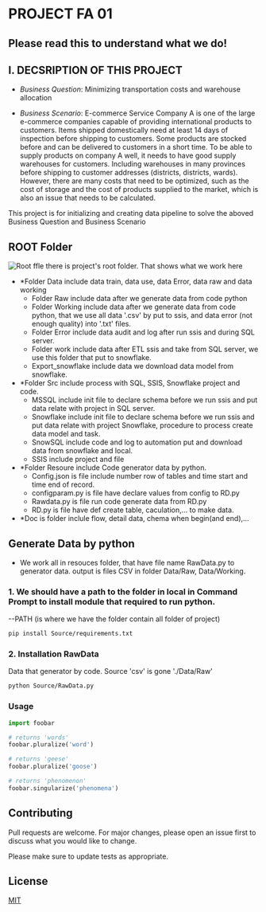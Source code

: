 # PROJECT FA 01
## Please read this to understand what we do!
## I. DECSRIPTION OF THIS PROJECT
- *Business Question*: Minimizing transportation costs and warehouse allocation

- *Business Scenario*: E-commerce Service Company A is one of the large e-commerce companies capable of providing international products to customers. Items shipped domestically need at least 14 days of inspection before shipping to customers. Some products are stocked before and can be delivered to customers in a short time. To be able to supply products on company A well, it needs to have good supply warehouses for customers. Including warehouses in many provinces before shipping to customer addresses (districts, districts, wards). However, there are many costs that need to be optimized, such as the cost of storage and the cost of products supplied to the market, which is also an issue that needs to be calculated.

This project is for initializing and creating data pipeline to solve the aboved Business Question and Business Scenario
## ROOT Folder
![Root ffle](https://user-images.githubusercontent.com/62283838/129613523-993dae1c-1817-4082-b5f4-55c7e4f2e95f.PNG)
there is project's root folder. That shows what we work here
- *Folder Data include data train, data use, data Error, data raw and data working
    - Folder Raw include data after we generate data from code python
    - Folder Working include data after we generate data from code python, that we use all data '.csv' by put to ssis, and data error (not enough quality) into '.txt' files.
    - Folder Error include data audit and log after run ssis and during SQL server.
    - Folder work include data after ETL ssis and take from SQL server, we use this folder that put to snowflake.
    - Export_snowflake  include data we download data model from snowflake.
- *Folder Src include process with SQL, SSIS, Snowflake project and code.
    - MSSQL include init file to declare schema before we run ssis and put data relate with project in SQL server.
    - Snowflake include init file to declare schema before we run ssis and put data relate with project Snowflake, procedure to process create data model and task.
    - SnowSQL include code and log to automation put and download data from snowflake and local.
    - SSIS include project and file
- *Folder Resoure include Code generator data by python.
    - Config.json is file include number row of tables and time start and time end of record.
    - configparam.py is file have declare values from config to RD.py
    - Rawdata.py is file run code generate data from RD.py
    - RD.py is file have def create table, caculation,... to make data.
- *Doc is folder inclule flow, detail data, chema when begin(and end),...
## Generate Data by python
-  We work all in resouces folder, that have file name RawData.py to generator data. output is files CSV in folder Data/Raw, Data/Working.  
### 1. We should have a path to the folder in local in Command Prompt to install module that required to run python.
--PATH (is where we have the folder contain all folder of project)

```bash
pip install Source/requirements.txt
```
### 2. Installation RawData 
Data that generator by code. Source 'csv' is gone './Data/Raw'
```bash
python Source/RawData.py
```




### Usage

```python
import foobar

# returns 'words'
foobar.pluralize('word')

# returns 'geese'
foobar.pluralize('goose')

# returns 'phenomenon'
foobar.singularize('phenomena')
```

## Contributing
Pull requests are welcome. For major changes, please open an issue first to discuss what you would like to change.

Please make sure to update tests as appropriate.

## License
[MIT](https://choosealicense.com/licenses/mit/)
